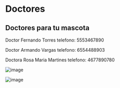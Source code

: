 # Doctores

## Doctores para tu mascota

Doctor Fernando Torres
telefono: 5553467890

Doctor Armando Vargas
telefono: 6554488903

Doctora Rosa Maria Martines
telefono: 4677890780

![image](https://user-images.githubusercontent.com/100097825/162328660-0f5a9f1a-e23f-4de0-9dbc-2d397b3064f6.png)

![image](https://user-images.githubusercontent.com/100097825/162328608-f8a0eccc-a7f1-4805-84ac-f290b5948cbf.png)
